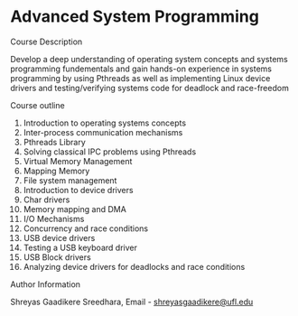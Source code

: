 # Advanced System Programming

Course Description

Develop a deep understanding of operating system concepts and systems programming fundementals and gain hands-on experience in systems programming by using Pthreads as well as implementing Linux device drivers and testing/verifying systems code for deadlock and race-freedom

Course outline

1. Introduction to operating systems concepts
2. Inter-process communication mechanisms
3. Pthreads Library
4. Solving classical IPC problems using Pthreads
5. Virtual Memory Management
6. Mapping Memory
7. File system management 
8. Introduction to device drivers
9. Char drivers
10. Memory mapping and DMA
11. I/O Mechanisms 
12. Concurrency and race conditions
13. USB device drivers
14. Testing a USB keyboard driver
15. USB Block drivers
16. Analyzing device drivers for deadlocks and race conditions

Author Information

Shreyas Gaadikere Sreedhara, Email - shreyasgaadikere@ufl.edu
